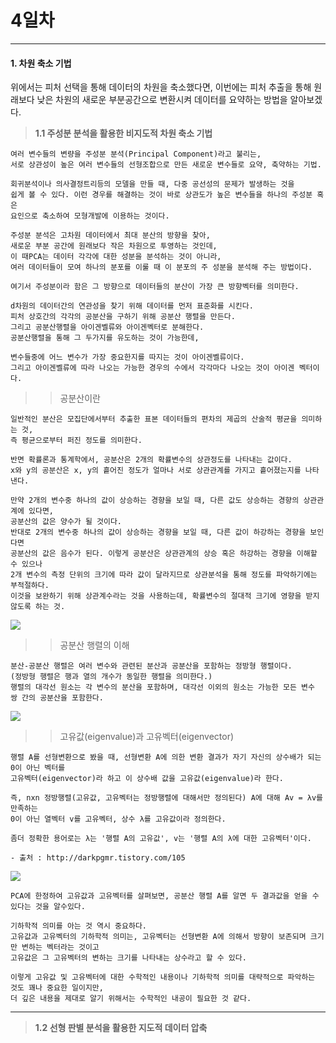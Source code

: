 # 4일차 


-----------------------


#### **1. 차원 축소 기법**

위에서는 피처 선택을 통해 데이터의 차원을 축소했다면, 
이번에는 피처 추출을 통해 원래보다 낮은 차원의 새로운 부분공간으로 변환시켜 데이터를 요약하는
방법을 알아보겠다.

> **1.1 주성분 분석을 활용한 비지도적 차원 축소 기법**

```
여러 변수들의 변량을 주성분 분석(Principal Component)라고 불리는,
서로 상관성이 높은 여러 변수들의 선형조합으로 만든 새로운 변수들로 요약, 축약하는 기법.

회귀분석이나 의사결정트리등의 모델을 만들 때, 다중 공선성의 문제가 발생하는 것을 
쉽게 볼 수 있다. 이런 경우를 해결하는 것이 바로 상관도가 높은 변수들을 하나의 주성분 혹은
요인으로 축소하여 모형개발에 이용하는 것이다.

주성분 분석은 고차원 데이터에서 최대 분산의 방향을 찾아, 
새로운 부분 공간에 원래보다 작은 차원으로 투영하는 것인데, 
이 때PCA는 데이터 각각에 대한 성분을 분석하는 것이 아니라, 
여러 데이터들이 모여 하나의 분포를 이룰 때 이 분포의 주 성분을 분석해 주는 방법이다.

여기서 주성분이라 함은 그 방향으로 데이터들의 분산이 가장 큰 방향벡터를 의미한다.

d차원의 데이터간의 연관성을 찾기 위해 데이터를 먼저 표준화를 시킨다.
피처 상호간의 각각의 공분산을 구하기 위해 공분산 행렬을 만든다.
그리고 공분산행렬을 아이겐벨류와 아이겐벡터로 분해한다.
공분산행렬을 통해 그 두가지를 유도하는 것이 가능한데,

변수들중에 어느 변수가 가장 중요한지를 따지는 것이 아이겐벨류이다.
그리고 아이겐벨류에 따라 나오는 가능한 경우의 수에서 각각마다 나오는 것이 아이겐 벡터이다.
```

>> 공분산이란
```
일반적인 분산은 모집단에서부터 추출한 표본 데이터들의 편차의 제곱의 산술적 평균을 의미하는 것,
즉 평균으로부터 퍼진 정도를 의미한다.

반면 확률론과 통계학에서, 공분산은 2개의 확률변수의 상관정도를 나타내는 값이다.
x와 y의 공분산은 x, y의 흩어진 정도가 얼마나 서로 상관관계를 가지고 흩어졌는지를 나타낸다.

만약 2개의 변수중 하나의 값이 상승하는 경향을 보일 때, 다른 값도 상승하는 경향의 상관관계에 있다면, 
공분산의 값은 양수가 될 것이다. 
반대로 2개의 변수중 하나의 값이 상승하는 경향을 보일 때, 다른 값이 하강하는 경향을 보인다면 
공분산의 값은 음수가 된다. 이렇게 공분산은 상관관계의 상승 혹은 하강하는 경향을 이해할 수 있으나 
2개 변수의 측정 단위의 크기에 따라 값이 달라지므로 상관분석을 통해 정도를 파악하기에는 부적절하다. 
이것을 보완하기 위해 상관계수라는 것을 사용하는데, 확률변수의 절대적 크기에 영향을 받지 않도록 하는 것.
```

![](https://raw.github.com/yoonkt200/DataScience/master/week5_PythonMachineLearning/week5_images/1.png)

>> 공분산 행렬의 이해

```
분산-공분산 행렬은 여러 변수와 관련된 분산과 공분산을 포함하는 정방형 행렬이다. 
(정방형 행렬은 행과 열의 개수가 동일한 행렬을 의미한다.)
행렬의 대각선 원소는 각 변수의 분산을 포함하며, 대각선 이외의 원소는 가능한 모든 변수 쌍 간의 공분산을 포함한다.
```

![](https://raw.github.com/yoonkt200/DataScience/master/week5_PythonMachineLearning/week5_images/2.png)

>> 고유값(eigenvalue)과 고유벡터(eigenvector)

```
행렬 A를 선형변환으로 봤을 때, 선형변환 A에 의한 변환 결과가 자기 자신의 상수배가 되는 0이 아닌 벡터를 
고유벡터(eigenvector)라 하고 이 상수배 값을 고유값(eigenvalue)라 한다.

즉, nxn 정방행렬(고유값, 고유벡터는 정방행렬에 대해서만 정의된다) A에 대해 Av = λv를 만족하는 
0이 아닌 열벡터 v를 고유벡터, 상수 λ를 고유값이라 정의한다.

좀더 정확한 용어로는 λ는 '행렬 A의 고유값', v는 '행렬 A의 λ에 대한 고유벡터'이다.

- 출처 : http://darkpgmr.tistory.com/105
```

![](https://raw.github.com/yoonkt200/DataScience/master/week5_PythonMachineLearning/week5_images/3.png)

```
PCA에 한정하여 고유값과 고유벡터를 살펴보면, 공분산 행렬 A를 알면 두 결과값을 얻을 수 있다는 것을 알수있다.

기하학적 의미를 아는 것 역시 중요하다.
고유값과 고유벡터의 기하학적 의미는, 고유벡터는 선형변환 A에 의해서 방향이 보존되며 크기만 변하는 벡터라는 것이고
고유값은 그 고유벡터의 변하는 크기를 나타내는 상수라고 할 수 있다.

이렇게 고유값 및 고유벡터에 대한 수학적인 내용이나 기하학적 의미를 대략적으로 파악하는 것도 꽤나 중요한 일이지만,
더 깊은 내용을 제대로 알기 위해서는 수학적인 내공이 필요한 것 같다.
```


-----------------------


> **1.2 선형 판별 분석을 활용한 지도적 데이터 압축**

